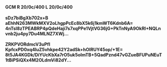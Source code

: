 #### GCM R 20/0c/400 L 20/0c/400
**sDz7biBgXb702x+B**<br/>**aEhhN263MWkMXV2oLhgpPcEc8bX5k6j1kmWT6Kdnb6A=**<br/>**4nTsl8zTPEABRP4pQdeHaji7s7xqPPe1VjtVG36jG+PkTnNyA9OkRI+NQLnvnb2ju4py7Du4MLNZ7XWj...**<br/><br/>
**ZRKPVORdmcV3uPfI**<br/>**KpfcxPD0xq4IuZ5vhkpe42Y2adSk+hOIRUY45op/+1E=**<br/>**8t5JA4KGDk/DiYUcKbXa7rO5uk5oImTB+5QadPznd47vGZueBFUPuNEuT1tBiPSiQXx4M2OLdmVi82dY...**